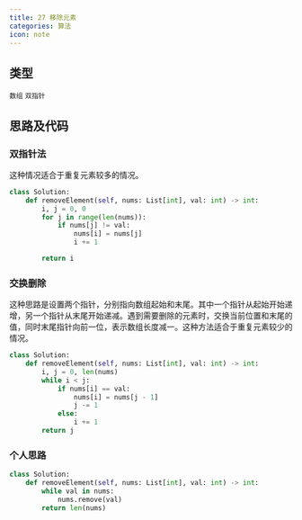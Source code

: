 ```yaml
---
title: 27 移除元素
categories: 算法
icon: note
---
```


## 类型

`数组` `双指针`

## 思路及代码

### 双指针法
这种情况适合于重复元素较多的情况。

```python
class Solution:
    def removeElement(self, nums: List[int], val: int) -> int:
        i, j = 0, 0
        for j in range(len(nums)):
            if nums[j] != val:
                nums[i] = nums[j]
                i += 1

        return i
```

### 交换删除

这种思路是设置两个指针，分别指向数组起始和末尾。其中一个指针从起始开始递增，另一个指针从末尾开始递减。遇到需要删除的元素时，交换当前位置和末尾的值，同时末尾指针向前一位，表示数组长度减一。这种方法适合于重复元素较少的情况。

```python
class Solution:
    def removeElement(self, nums: List[int], val: int) -> int:
        i, j = 0, len(nums)
        while i < j:
            if nums[i] == val:
                nums[i] = nums[j - 1]
                j -= 1
            else:
                i += 1
        return j
```



### 个人思路
```python
class Solution:
    def removeElement(self, nums: List[int], val: int) -> int:
        while val in nums:
            nums.remove(val)
        return len(nums)
```
